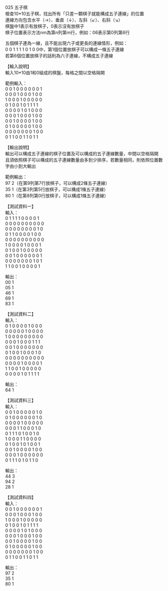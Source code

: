 025 五子棋  
檢查10*10五子棋，找出所有「只差一顆棋子就能構成五子連線」的位置  
連線方向包含水平（→）、垂直（↓）、左斜（↙）、右斜（↘）  
棋盤中1表示有放棋子，0表示沒有放棋子  
棋子位置表示方法nm為第n列第m行，例如：06表示第0列第6行  
  
五個棋子連為一線，且不能出現六子或更長的連線情形，例如：  
0 0 1 1 1 1 0 1 0 0中，第1個位置放棋子可以構成一條五子連線  
若第6個位置放棋子的話則為六子連線，不構成五子連線  
  
【輸入說明】  
輸入10*10由1和0組成的棋盤，每格之間以空格隔開  
  
範例輸入：  
0 0 1 0 0 0 0 0 0 1  
0 0 0 1 0 0 0 1 0 0  
1 0 0 0 1 0 0 0 0 0  
0 1 0 0 1 0 1 1 1 1  
0 0 0 0 1 0 1 0 0 0  
0 0 0 1 0 0 0 1 0 0  
0 0 1 0 0 0 0 1 0 0  
0 1 0 0 0 0 0 1 0 0  
0 0 0 0 0 0 0 1 0 0  
0 1 1 0 0 1 1 0 1 1  
  
【輸出說明】  
輸出可以構成五子連線的棋子位置及可以構成的五子連線數量，中間以空格隔開  
且須依照棋子可以構成的五子連線數量由多到少排序，若數量相同，則依照位置數字由小到大輸出  
  
範例輸出：  
97 2（在第9列第7行放棋子，可以構成2條五子連線）  
35 1（在第3列第5行放棋子，可以構成1條五子連線）  
80 1（在第8列第0行放棋子，可以構成1條五子連線）  
  
【測試資料一】  
輸入：  
0 1 1 1 1 0 0 0 0 1  
0 0 0 0 0 0 0 0 0 0  
0 0 0 0 0 0 0 0 1 0  
0 1 1 0 0 0 0 1 0 0  
0 0 0 0 0 0 0 0 0 0  
1 0 0 0 0 1 0 0 0 1  
0 1 0 0 1 0 0 0 0 0  
0 0 1 0 0 0 0 0 0 1  
0 0 0 0 0 0 0 1 0 1  
1 1 0 0 1 0 0 0 0 1  
  
輸出：  
00 1  
05 1  
46 1  
69 1  
83 1  
  
【測試資料二】  
輸入：  
0 1 0 0 0 0 1 0 0 0  
0 0 0 0 0 1 0 0 0 0  
1 0 0 0 0 0 0 0 0 0  
0 0 0 1 0 0 0 1 1 1  
0 0 1 0 0 0 0 0 0 0  
0 1 0 0 1 0 0 0 1 0  
0 0 0 0 0 0 0 0 0 0  
0 0 0 0 1 0 0 0 0 1  
1 1 0 0 1 0 0 0 0 0  
0 0 0 0 1 0 1 1 1 1  
  
輸出：  
64 1  
  
【測試資料三】  
輸入：  
0 0 1 0 0 0 0 0 1 0  
0 1 0 0 0 0 0 0 1 0  
0 0 0 0 1 0 0 0 0 0  
0 0 0 1 1 0 0 0 1 0  
0 1 1 1 0 1 0 0 1 0  
1 0 0 0 1 1 0 0 0 0  
0 1 0 0 1 0 1 0 0 1  
0 0 1 0 0 0 0 1 0 0  
0 0 0 1 0 0 0 0 0 0  
0 1 1 1 0 1 0 1 1 0  
  
輸出：  
44 3  
94 2  
28 1  
  
【測試資料四】  
輸入：  
0 0 1 0 0 0 0 0 0 1  
0 0 0 1 0 0 0 1 0 0  
1 0 0 0 1 0 0 0 0 0  
0 1 0 0 1 0 1 1 1 1  
0 0 0 0 1 0 1 0 0 0  
0 0 0 1 0 0 0 1 0 0  
0 0 1 0 0 0 0 1 0 0  
0 1 0 0 0 0 0 1 0 0  
0 0 0 0 0 0 0 1 0 0  
0 1 1 0 0 1 1 0 1 1  
  
輸出：  
97 2  
35 1  
80 1  
